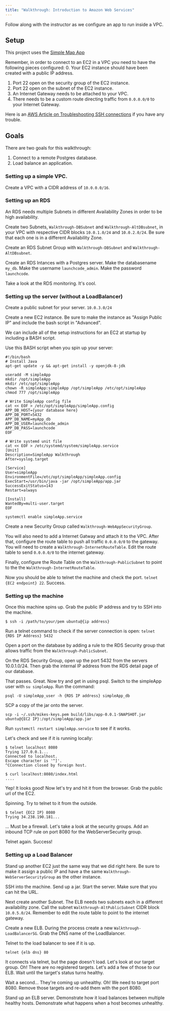 ```yaml
---
title: "Walkthrough: Introduction to Amazon Web Services"
---
```


Follow along with the instructor as we configure an app to run inside a VPC.

## Setup

This project uses the [Simple Map App](https://gitlab.com/LaunchCodeTraining/simple-map-app)

Remember, in order to connect to an EC2 in a VPC you need to have the following pieces configured:
0. Your EC2 instance should have been created with a public IP address.
1. Port 22 open on the security group of the EC2 instance.
2. Port 22 open on the subnet of the EC2 instance.
3. An Internet Gateway needs to be attached to your VPC.
4. There needs to be a custom route directing traffic from `0.0.0.0/0` to your Internet Gateway.

Here is an [AWS Article on Troubleshooting SSH connections](https://aws.amazon.com/premiumsupport/knowledge-center/ec2-linux-ssh-troubleshooting/) if you have any trouble.

## Goals

There are two goals for this walkthrough:

1. Connect to a remote Postgres database.
2. Load balance an application.

### Setting up a simple VPC.

Create a VPC with a CIDR address of `10.0.0.0/16`.

### Setting up an RDS

An RDS needs multiple Subnets in different Availability Zones in order to be high availability.

Create two Subnets, `Walkthrough-DBSubnet` and `Walkthrough-AltDBsubnet`, in your VPC with respective CIDR blocks `10.0.1.0/24` and `10.0.2.0/24`.  Be sure that each one is in a different Availability Zone.  

Create an RDS Subnet Group with `Walkthrough-DBSubnet` and `Walkthrough-AltDBsubnet`.  

Create an RDS Intances with a Postgres server. Make the databasename `my_db`.  Make the username `launchcode_admin`.  Make the password `launchcode`.

Take a look at the RDS monitoring. It's cool.

### Setting up the server (without a LoadBalancer)

Create a public subnet for your server. `10.0.3.0/24` 

Create a new EC2 instance.  Be sure to make the instance as "Assign Public IP" and include the bash script in "Advanced".

We can include all of the setup instructions for an EC2 at startup by including a BASH script.    

Use this BASH script when you spin up your server:
```
#!/bin/bash
# Install Java
apt-get update -y && apt-get install -y openjdk-8-jdk

useradd -M simpleApp
mkdir /opt/simpleApp
mkdir /etc/opt/simpleApp
chown -R simpleApp:simpleApp /opt/simpleApp /etc/opt/simpleApp
chmod 777 /opt/simpleApp

# Write SimpleApp config file
cat << EOF > /etc/opt/simpleApp/simpleApp.config
APP_DB_HOST={your database here}
APP_DB_PORT=5432
APP_DB_NAME=myApp_db
APP_DB_USER=launchcode_admin
APP_DB_PASS=launchcode
EOF

# Write systemd unit file
cat << EOF > /etc/systemd/system/simpleApp.service
[Unit]
Description=SimpleApp Walkthrough
After=syslog.target

[Service]
User=simpleApp
EnvironmentFile=/etc/opt/simpleApp/simpleApp.config
ExecStart=/usr/bin/java -jar /opt/simpleApp/app.jar SuccessExitStatus=143
Restart=always

[Install]
WantedBy=multi-user.target
EOF

systemctl enable simpleApp.service
```

Create a new Security Group called `Walkthrough-WebAppSecurityGroup`.

You will also need to add a Internet Gatway and attach it to the VPC.  After that, configure the route table to push all traffic `0.0.0.0/0` to the gateway. You will need to create a `Walkthrough-InternetRouteTable`.  Edit the route table to send `0.0.0.0/0` to the internet gateway.

Finally, configure the Route Table on the `Walkthrough-PublicSubnet` to point to the the `Walkthrough-InternetRouteTable`.

Now you should be able to telnet the machine and check the port.  `telnet {EC2 endpoint} 22`.  Success.

### Setting up the machine

Once this machine spins up.  Grab the public IP address and try to SSH into the machine.

```
$ ssh -i /path/to/your/pem ubuntu@{ip address}
```

Run a telnet command to check if the server connection is open:
`telnet {RDS IP Address} 5432`

Open a port on the database by adding a rule to the RDS Security group that allows traffic from the `Walkthrough-PublicSubnet`.

On the RDS Security Group, open up the port 5432 from the servers 10.0.1.0/24.  Then grab the internal IP address from the RDS detail page of our database.


That passes.  Great.  Now try and get in using psql. Switch to the simpleApp user with `su simpleApp`. Run the command:
```
psql -U simpleApp_user -h {RDS IP address} simpleApp_db
```

SCP a copy of the jar onto the server.
```
scp -i ~/.ssh/mikes-keys.pem build/libs/app-0.0.1-SNAPSHOT.jar ubuntu@{EC2 IP}:/opt/simpleApp/app.jar
```

Run `systemctl restart simpleApp.service` to see if it works.

Let's check and see if it is running locally:
```
$ telnet localhost 8080
Trying 127.0.0.1...
Connected to localhost.
Escape character is '^]'.
^CConnection closed by foreign host.

$ curl localhost:8080/index.html
....
```

Yep!  It looks good!  Now let's try and hit it from the browser.  Grab the public url of the EC2.

Spinning.  Try to telnet to it from the outside.
```
$ telnet {EC2 IP} 8080
Trying 34.238.190.181...
```

... Must be a firewall.  Let's take a look at the security groups. Add an inbound TCP rule on port 8080 for the WebServerSecurity group.

Telnet again. Success!

### Setting up a Load Balancer

Stand up another EC2 just the same way that we did right here. Be sure to make it assign a public IP and have a the same `Walkthrough-WebServerSecurityGroup` as the other instance.

SSH into the machine.  Send up a jar.  Start the server.  Make sure that you can hit the URL.

Next create another Subnet.  The ELB needs two subnets each in a different availability zone.  Call the subnet `Walkthrough-AltPublicSubnet` CIDR block `10.0.5.0/24`. Remember to edit the route table to point to the internet gateway.

Create a new ELB.  During the process create a new `Walkthrough-LoadBalancerSG`.  Grab the DNS name of the LoadBalancer.

Telnet to the load balancer to see if it is up.
```
telnet {elb dns} 80
```

It connects via telnet, but the page doesn't load.  Let's look at our target group.  Oh!  There are no registered targets.  Let's add a few of those to our ELB.  Wait until the target's status turns healthy.

Wait a second... They're coming up unhealthy.  Oh!  We need to target port 8080. Remove those targets and re-add them with the port 8080.

Stand up an ELB server. Demonstrate how it load balances between multiple healthy hosts. Demonstrate what happens when a host becomes unhealthy. 

